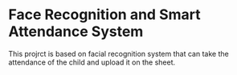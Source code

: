 # Face Recognition and Smart Attendance System

This projrct is based on facial recognition system that can take the attendance of the child and upload it on the sheet.
